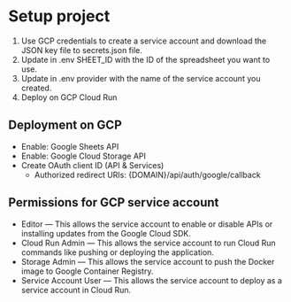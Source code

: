 # Setup project
1. Use GCP credentials to create a service account and download the JSON key file to secrets.json file.
2. Update in .env SHEET_ID with the ID of the spreadsheet you want to use.
3. Update in .env provider with the name of the service account you created.
4. Deploy on GCP Cloud Run 
## Deployment on GCP
 - Enable: Google Sheets API
 - Enable: Google Cloud Storage API
 - Create OAuth client ID (API & Services)
   - Authorized redirect URIs: {DOMAIN}/api/auth/google/callback

## Permissions for GCP service account
- Editor — This allows the service account to enable or disable APIs or installing updates from the Google Cloud SDK.
- Cloud Run Admin — This allows the service account to run Cloud Run commands like pushing or deploying the application.
- Storage Admin — This allows the service account to push the Docker image to Google Container Registry.
- Service Account User — This allows the service account to deploy as a service account in Cloud Run.